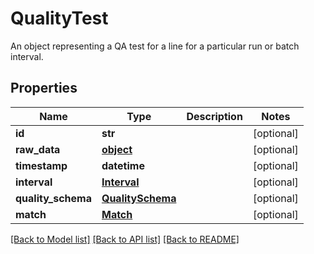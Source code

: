 # QualityTest

An object representing a QA test for a line for a particular run or batch interval. 
## Properties
Name | Type | Description | Notes
------------ | ------------- | ------------- | -------------
**id** | **str** |  | [optional] 
**raw_data** | [**object**](.md) |  | [optional] 
**timestamp** | **datetime** |  | [optional] 
**interval** | [**Interval**](Interval.md) |  | [optional] 
**quality_schema** | [**QualitySchema**](QualitySchema.md) |  | [optional] 
**match** | [**Match**](Match.md) |  | [optional] 

[[Back to Model list]](../README.md#documentation-for-models) [[Back to API list]](../README.md#documentation-for-api-endpoints) [[Back to README]](../README.md)


